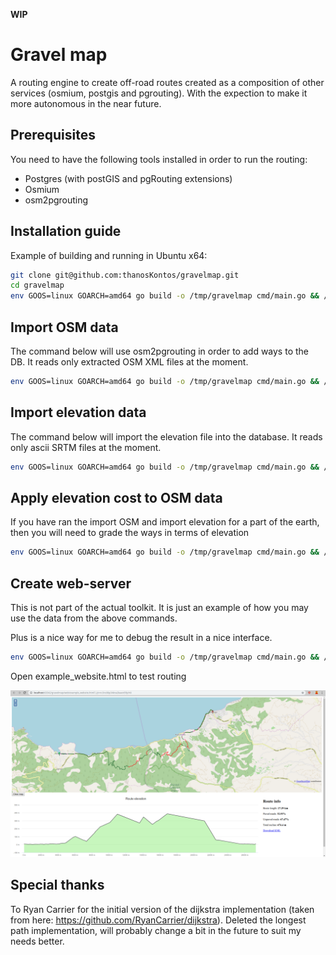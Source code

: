 **WIP**

# Gravel map

A routing engine to create off-road routes created as a composition of other services (osmium, postgis and pgrouting). With the expection to make it more autonomous in the near future.

## Prerequisites

You need to have the following tools installed in order to run the routing:

- Postgres (with postGIS and pgRouting extensions)
- Osmium
- osm2pgrouting

## Installation guide

Example of building and running in Ubuntu x64:

```bash
git clone git@github.com:thanosKontos/gravelmap.git
cd gravelmap
env GOOS=linux GOARCH=amd64 go build -o /tmp/gravelmap cmd/main.go && /tmp/gravelmap version
```

## Import OSM data

The command below will use osm2pgrouting in order to add ways to the DB. It reads only extracted OSM XML files at the moment.

```bash
env GOOS=linux GOARCH=amd64 go build -o /tmp/gravelmap cmd/main.go && /tmp/gravelmap import-osm --tag-cost-config profiles/pgrouting_mt_bike.xml --input /path/to/osm/greece_E21N37.osm
```

## Import elevation data

The command below will import the elevation file into the database. It reads only ascii SRTM files at the moment.

```bash
env GOOS=linux GOARCH=amd64 go build -o /tmp/gravelmap cmd/main.go && /tmp/gravelmap import-elevation --input /path/to/asc/N37E021.asc
```

## Apply elevation cost to OSM data

If you have ran the import OSM and import elevation for a part of the earth, then you will need to grade the ways in terms of elevation

```bash
env GOOS=linux GOARCH=amd64 go build -o /tmp/gravelmap cmd/main.go && /tmp/gravelmap grade-ways
```

## Create web-server

This is not part of the actual toolkit. It is just an example of how you may use the data from the above commands.

Plus is a nice way for me to debug the result in a nice interface.

```bash
env GOOS=linux GOARCH=amd64 go build -o /tmp/gravelmap cmd/main.go && /tmp/gravelmap create-server
```

Open example_website.html to test routing

![](resources/example_website.png)

## Special thanks

To Ryan Carrier for the initial version of the dijkstra implementation (taken from here: https://github.com/RyanCarrier/dijkstra). Deleted the longest path implementation, will probably change a bit in the future to suit my needs better.